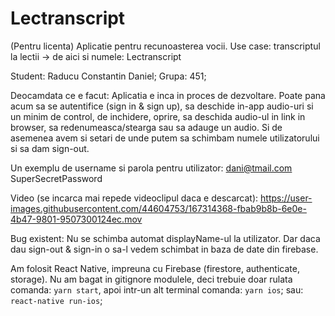 # Lectranscript
(Pentru licenta)
Aplicatie pentru recunoasterea vocii.
Use case: transcriptul la lectii -> de aici si numele: Lectranscript

Student: Raducu Constantin Daniel; Grupa: 451;

Deocamdata ce e facut:
Aplicatia e inca in proces de dezvoltare. Poate pana acum sa se autentifice (sign in & sign up), sa deschide in-app audio-uri si un minim de control, de inchidere, oprire, sa deschida audio-ul in link in browser, sa redenumeasca/stearga sau sa adauge un audio. Si de asemenea avem si setari de unde putem sa schimbam numele utilizatorului si sa dam sign-out.

Un exemplu de username si parola pentru utilizator:
dani@tmail.com
SuperSecretPassword


Video (se incarca mai repede videoclipul daca e descarcat):
https://user-images.githubusercontent.com/44604753/167314368-fbab9b8b-6e0e-4b47-9801-9507300124ec.mov

Bug existent:
Nu se schimba automat displayName-ul la utilizator. Dar daca dau sign-out & sign-in o sa-l vedem schimbat in baza de date din firebase.


Am folosit React Native, impreuna cu Firebase (firestore, authenticate, storage).
Nu am bagat in gitignore modulele, deci trebuie doar rulata comanda: `yarn start`, apoi intr-un alt terminal comanda: `yarn ios`; sau: `react-native run-ios`;
